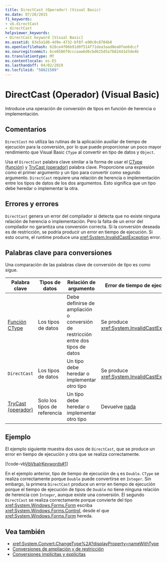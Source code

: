 ```yaml
---
title: DirectCast (Operador) (Visual Basic)
ms.date: 07/20/2015
f1_keywords:
- vb.directCast
- directCast
helpviewer_keywords:
- DirectCast keyword [Visual Basic]
ms.assetid: 63e5a1d0-4d9e-4732-bf8f-e90c0c8784b8
ms.openlocfilehash: 628ce4f06b91d0f514f71dea3aad8ea0fee6dccf
ms.sourcegitcommit: bce0586f0cccaae6d6cbd625d5a7b824d1d3de4b
ms.translationtype: MT
ms.contentlocale: es-ES
ms.lasthandoff: 04/02/2019
ms.locfileid: "58821509"
---
```

# <a name="directcast-operator-visual-basic"></a>DirectCast (Operador) (Visual Basic)
Introduce una operación de conversión de tipos en función de herencia o implementación.  
  
## <a name="remarks"></a>Comentarios  
 `DirectCast` no utiliza las rutinas de la aplicación auxiliar de tiempo de ejecución para la conversión, por lo que puede proporcionar un poco mayor rendimiento que Visual Basic `CType` al convertir en tipo de datos y `Object`.  
  
 Usa el `DirectCast` palabra clave similar a la forma de usar el [CType (función)](../../../visual-basic/language-reference/functions/ctype-function.md) y [TryCast (operador)](../../../visual-basic/language-reference/operators/trycast-operator.md) palabra clave. Proporcione una expresión como el primer argumento y un tipo para convertir como segundo argumento. `DirectCast` requiere una relación de herencia o implementación entre los tipos de datos de los dos argumentos. Esto significa que un tipo debe heredar o implementar la otra.  
  
## <a name="errors-and-failures"></a>Errores y errores  
 `DirectCast` genera un error del compilador si detecta que no existe ninguna relación de herencia o implementación. Pero la falta de un error del compilador no garantiza una conversión correcta. Si la conversión deseada es de restricción, se podría producir un error en tiempo de ejecución. Si esto ocurre, el runtime produce una <xref:System.InvalidCastException> error.  
  
## <a name="conversion-keywords"></a>Palabras clave para conversiones  
 Una comparación de las palabras clave de conversión de tipo es como sigue.  
  
|Palabra clave|Tipos de datos|Relación de argumento|Error de tiempo de ejecución|  
|---|---|---|---|  
|[Función CType](../../../visual-basic/language-reference/functions/ctype-function.md)|Los tipos de datos|Debe definirse de ampliación o conversión de restricción entre dos tipos de datos|Se produce <xref:System.InvalidCastException>|  
|`DirectCast`|Los tipos de datos|Un tipo debe heredar o implementar otro tipo|Se produce <xref:System.InvalidCastException>|  
|[TryCast (operador)](../../../visual-basic/language-reference/operators/trycast-operator.md)|Solo los tipos de referencia|Un tipo debe heredar o implementar otro tipo|Devuelve [nada](../../../visual-basic/language-reference/nothing.md)|  
  
## <a name="example"></a>Ejemplo  
 El ejemplo siguiente muestra dos usos de `DirectCast`, que se produce un error en tiempo de ejecución y otra que se realiza correctamente.  
  
 [!code-vb[VbVbalrKeywords#1](~/samples/snippets/visualbasic/VS_Snippets_VBCSharp/VbVbalrKeywords/VB/Class1.vb#1)]  
  
 En el ejemplo anterior, tipo de tiempo de ejecución de `q` es `Double`. `CType` se realiza correctamente porque `Double` puede convertirse en `Integer`. Sin embargo, la primera `DirectCast` produce un error en tiempo de ejecución porque el tiempo de ejecución de tipos de `Double` no tiene ninguna relación de herencia con `Integer`, aunque existe una conversión. El segundo `DirectCast` se realiza correctamente porque convierte del tipo <xref:System.Windows.Forms.Form> escriba <xref:System.Windows.Forms.Control>, desde el que <xref:System.Windows.Forms.Form> hereda.  
  
## <a name="see-also"></a>Vea también

- <xref:System.Convert.ChangeType%2A?displayProperty=nameWithType>
- [Conversiones de ampliación y de restricción](../../../visual-basic/programming-guide/language-features/data-types/widening-and-narrowing-conversions.md)
- [Conversiones implícitas y explícitas](../../../visual-basic/programming-guide/language-features/data-types/implicit-and-explicit-conversions.md)
